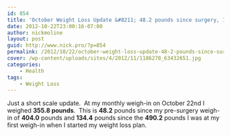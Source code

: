 ```yaml
---
id: 854
title: 'October Weight Loss Update &#8211; 48.2 pounds since surgery, 134.4 pounds total'
date: 2012-10-22T23:00:16-07:00
author: nickmoline
layout: post
guid: http://www.nick.pro/?p=854
permalink: /2012/10/22/october-weight-loss-update-48-2-pounds-since-surgery-134-4-pounds-total/
cover: /wp-content/uploads/sites/4/2012/11/1186278_63432651.jpg
categories:
    - Health
tags:
    - Weight Loss
---
```

Just a short scale update.  At my monthly weigh-in on October 22nd I weighed **355.8 pounds**.  This is **48.2** pounds since my pre-surgery weigh-in of **404.0** pounds and **134.4** pounds since the **490.2** pounds I was at my first weigh-in when I started my weight loss plan.